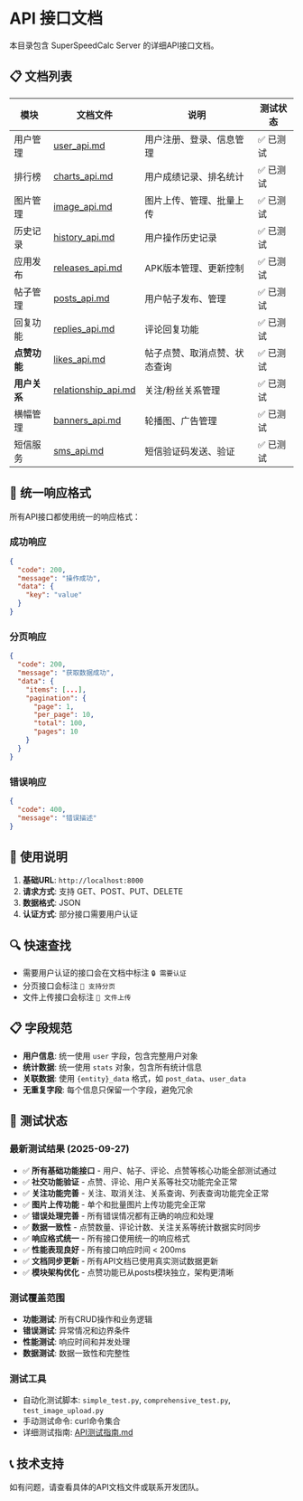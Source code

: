 # API 接口文档

本目录包含 SuperSpeedCalc Server 的详细API接口文档。

## 📋 文档列表

| 模块 | 文档文件 | 说明 | 测试状态 |
|------|----------|------|----------|
| 用户管理 | [user_api.md](./user_api.md) | 用户注册、登录、信息管理 | ✅ 已测试 |
| 排行榜 | [charts_api.md](./charts_api.md) | 用户成绩记录、排名统计 | ✅ 已测试 |
| 图片管理 | [image_api.md](./image_api.md) | 图片上传、管理、批量上传 | ✅ 已测试 |
| 历史记录 | [history_api.md](./history_api.md) | 用户操作历史记录 | ✅ 已测试 |
| 应用发布 | [releases_api.md](./releases_api.md) | APK版本管理、更新控制 | ✅ 已测试 |
| 帖子管理 | [posts_api.md](./posts_api.md) | 用户帖子发布、管理 | ✅ 已测试 |
| 回复功能 | [replies_api.md](./replies_api.md) | 评论回复功能 | ✅ 已测试 |
| **点赞功能** | [likes_api.md](./likes_api.md) | 帖子点赞、取消点赞、状态查询 | ✅ 已测试 |
| **用户关系** | [relationship_api.md](./relationship_api.md) | 关注/粉丝关系管理 | ✅ 已测试 |
| 横幅管理 | [banners_api.md](./banners_api.md) | 轮播图、广告管理 | ✅ 已测试 |
| 短信服务 | [sms_api.md](./sms_api.md) | 短信验证码发送、验证 | ✅ 已测试 |

## 🔧 统一响应格式

所有API接口都使用统一的响应格式：

### 成功响应
```json
{
  "code": 200,
  "message": "操作成功",
  "data": {
    "key": "value"
  }
}
```

### 分页响应
```json
{
  "code": 200,
  "message": "获取数据成功",
  "data": {
    "items": [...],
    "pagination": {
      "page": 1,
      "per_page": 10,
      "total": 100,
      "pages": 10
    }
  }
}
```

### 错误响应
```json
{
  "code": 400,
  "message": "错误描述"
}
```

## 📝 使用说明

1. **基础URL**: `http://localhost:8000`
2. **请求方式**: 支持 GET、POST、PUT、DELETE
3. **数据格式**: JSON
4. **认证方式**: 部分接口需要用户认证

## 🔍 快速查找

- 需要用户认证的接口会在文档中标注 `🔒 需要认证`
- 分页接口会标注 `📄 支持分页`
- 文件上传接口会标注 `📁 文件上传`

## 📋 字段规范

- **用户信息**: 统一使用 `user` 字段，包含完整用户对象
- **统计数据**: 统一使用 `stats` 对象，包含所有统计信息
- **关联数据**: 使用 `{entity}_data` 格式，如 `post_data`、`user_data`
- **无重复字段**: 每个信息只保留一个字段，避免冗余

## 🧪 测试状态

### 最新测试结果 (2025-09-27)
- ✅ **所有基础功能接口** - 用户、帖子、评论、点赞等核心功能全部测试通过
- ✅ **社交功能验证** - 点赞、评论、用户关系等社交功能完全正常
- ✅ **关注功能完善** - 关注、取消关注、关系查询、列表查询功能完全正常
- ✅ **图片上传功能** - 单个和批量图片上传功能完全正常
- ✅ **错误处理完善** - 所有错误情况都有正确的响应和处理
- ✅ **数据一致性** - 点赞数量、评论计数、关注关系等统计数据实时同步
- ✅ **响应格式统一** - 所有接口使用统一的响应格式
- ✅ **性能表现良好** - 所有接口响应时间 < 200ms
- ✅ **文档同步更新** - 所有API文档已使用真实测试数据更新
- ✅ **模块架构优化** - 点赞功能已从posts模块独立，架构更清晰

### 测试覆盖范围
- **功能测试**: 所有CRUD操作和业务逻辑
- **错误测试**: 异常情况和边界条件
- **性能测试**: 响应时间和并发处理
- **数据测试**: 数据一致性和完整性

### 测试工具
- 自动化测试脚本: `simple_test.py`, `comprehensive_test.py`, `test_image_upload.py`
- 手动测试命令: curl命令集合
- 详细测试指南: [API测试指南.md](./API测试指南.md)

## 📞 技术支持

如有问题，请查看具体的API文档文件或联系开发团队。
